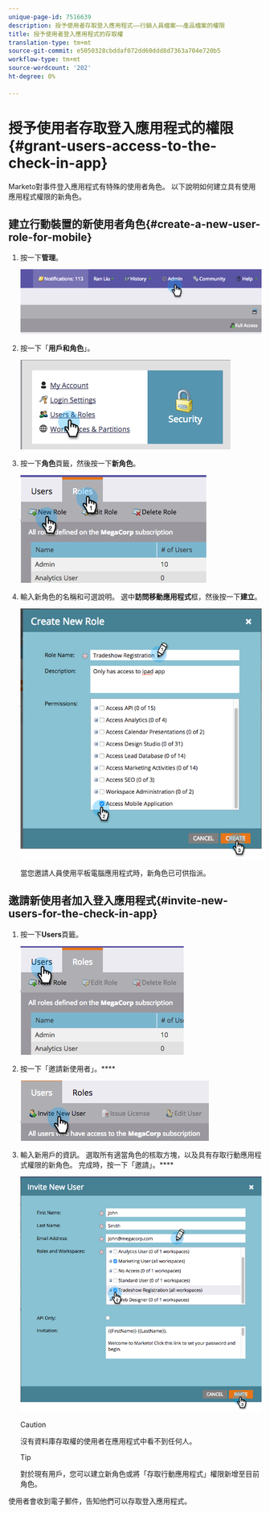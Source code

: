 ```yaml
---
unique-page-id: 7516639
description: 授予使用者存取登入應用程式——行銷人員檔案——產品檔案的權限
title: 授予使用者登入應用程式的存取權
translation-type: tm+mt
source-git-commit: e5050328cbddaf072dd60ddd8d7363a704e720b5
workflow-type: tm+mt
source-wordcount: '202'
ht-degree: 0%

---
```



# 授予使用者存取登入應用程式的權限{#grant-users-access-to-the-check-in-app}

Marketo對事件登入應用程式有特殊的使用者角色。 以下說明如何建立具有使用應用程式權限的新角色。

## 建立行動裝置的新使用者角色{#create-a-new-user-role-for-mobile}

1. 按一下&#x200B;**管理**。

   ![](assets/image2015-6-2-10-3a39-3a31.png)

1. 按一下「**用戶和角色**」。

   ![](assets/image2015-6-2-10-3a56-3a0.png)

1. 按一下&#x200B;**角色**&#x200B;頁籤，然後按一下&#x200B;**新角色**。

   ![](assets/image2015-6-2-11-3a3-3a23.png)

1. 輸入新角色的名稱和可選說明。 選中&#x200B;**訪問移動應用程式**&#x200B;框，然後按一下&#x200B;**建立**。

   ![](assets/image2015-6-2-11-3a4-3a58.png)

   當您邀請人員使用平板電腦應用程式時，新角色已可供指派。

## 邀請新使用者加入登入應用程式{#invite-new-users-for-the-check-in-app}

1. 按一下&#x200B;**Users**&#x200B;頁籤。

   ![](assets/image2015-6-2-11-3a10-3a42.png)

1. 按一下「邀請新使用者」。****

   ![](assets/image2015-6-2-11-3a11-3a32.png)

1. 輸入新用戶的資訊。 選取所有適當角色的核取方塊，以及具有存取行動應用程式權限的新角色。 完成時，按一下「邀請」。****

   ![](assets/image2015-6-2-11-3a16-3a26.png)

   >[!CAUTION]
   >
   >沒有資料庫存取權的使用者在應用程式中看不到任何人。

   >[!TIP]
   >
   >對於現有用戶，您可以建立新角色或將「存取行動應用程式」權限新增至目前角色。

使用者會收到電子郵件，告知他們可以存取登入應用程式。
